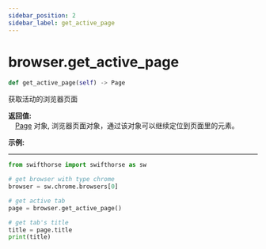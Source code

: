 ```yaml
---
sidebar_position: 2
sidebar_label: get_active_page
---
```

# browser.get_active_page

```python
def get_active_page(self) -> Page
```  

获取活动的浏览器页面

**返回值:**  
    &emsp;[Page](./page/page.md) 对象, 浏览器页面对象，通过该对象可以继续定位到页面里的元素。

**示例:**
***
```python
from swifthorse import swifthorse as sw

# get browser with type chrome
browser = sw.chrome.browsers[0]

# get active tab
page = browser.get_active_page()

# get tab's title
title = page.title
print(title)
```